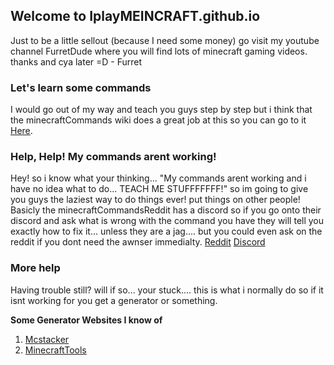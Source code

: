 ## Welcome to IplayMEINCRAFT.github.io

Just to be a little sellout (because I need some money) go visit my youtube channel FurretDude where you will find lots of minecraft gaming videos. thanks and cya later =D - Furret

### Let's learn some commands

I would go out of my way and teach you guys step by step but i think that the minecraftCommands wiki does a great job at this so you can go to it [Here](https://minecraft.gamepedia.com/Commands).

### Help, Help! My commands arent working!

Hey! so i know what your thinking... "My commands arent working and i have no idea what to do... TEACH ME STUFFFFFFF!" so im going to give you guys the laziest way to do things ever! put things on other people! Basicly the minecraftCommandsReddit has a discord so if you go onto their discord and ask what is wrong with the command you have they will tell you exactly how to fix it... unless they are a jag.... but you could even ask on the reddit if you dont need the awnser immedialty.
[Reddit](https://www.reddit.com/r/MinecraftCommands/) [Discord](https://discord.gg/%51AFXFtZ)

### More help

Having trouble still? will if so... your stuck.... this is what i normally do so if it isnt working for you get a generator or something.

**Some Generator Websites I know of**

1. [Mcstacker](https://mcstacker.bimbimma.com)
2. [MinecraftTools](https://minecraft.tools)
